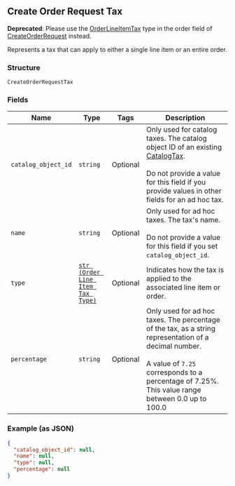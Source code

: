 ## Create Order Request Tax

__Deprecated__: Please use the [OrderLineItemTax](#type-orderlineitemtax) type in the
order field of [CreateOrderRequest](#type-createorderrequest) instead.

Represents a tax that can apply to either a single line item or an entire order.

### Structure

`CreateOrderRequestTax`

### Fields

| Name | Type | Tags | Description |
|  --- | --- | --- | --- |
| `catalog_object_id` | `string` | Optional | Only used for catalog taxes. The catalog object ID of an existing [CatalogTax](#type-catalogtax).<br><br>Do not provide a value for this field if you provide values in other fields for an ad hoc tax. |
| `name` | `string` | Optional | Only used for ad hoc taxes. The tax's name.<br><br>Do not provide a value for this field if you set `catalog_object_id`. |
| `type` | [`str (Order Line Item Tax Type)`](/doc/models/order-line-item-tax-type.md) | Optional | Indicates how the tax is applied to the associated line item or order. |
| `percentage` | `string` | Optional | Only used for ad hoc taxes. The percentage of the tax, as a string representation of a decimal number.<br><br>A value of `7.25` corresponds to a percentage of 7.25%. This value range between 0.0 up to 100.0 |

### Example (as JSON)

```json
{
  "catalog_object_id": null,
  "name": null,
  "type": null,
  "percentage": null
}
```

